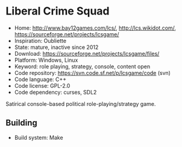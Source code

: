 # Liberal Crime Squad

- Home: http://www.bay12games.com/lcs/, http://lcs.wikidot.com/, https://sourceforge.net/projects/lcsgame/
- Inspiration: Oubliette
- State: mature, inactive since 2012
- Download: https://sourceforge.net/projects/lcsgame/files/
- Platform: Windows, Linux
- Keyword: role playing, strategy, console, content open
- Code repository: https://svn.code.sf.net/p/lcsgame/code (svn)
- Code language: C++
- Code license: GPL-2.0
- Code dependency: curses, SDL2

Satirical console-based political role-playing/strategy game.

## Building

- Build system: Make
